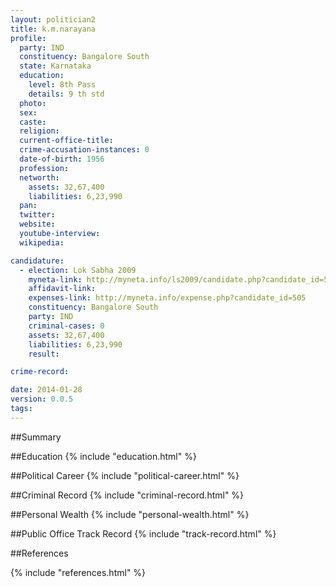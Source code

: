 ```yaml
---
layout: politician2
title: k.m.narayana
profile: 
  party: IND
  constituency: Bangalore South
  state: Karnataka
  education: 
    level: 8th Pass
    details: 9 th std
  photo: 
  sex: 
  caste: 
  religion: 
  current-office-title: 
  crime-accusation-instances: 0
  date-of-birth: 1956
  profession: 
  networth: 
    assets: 32,67,400
    liabilities: 6,23,990
  pan: 
  twitter: 
  website: 
  youtube-interview: 
  wikipedia: 

candidature: 
  - election: Lok Sabha 2009
    myneta-link: http://myneta.info/ls2009/candidate.php?candidate_id=505
    affidavit-link: 
    expenses-link: http://myneta.info/expense.php?candidate_id=505
    constituency: Bangalore South 
    party: IND
    criminal-cases: 0
    assets: 32,67,400
    liabilities: 6,23,990
    result:  

crime-record: 

date: 2014-01-28
version: 0.0.5
tags: 
---
```

##Summary


##Education
{% include "education.html" %}


##Political Career
{% include "political-career.html" %}


##Criminal Record
{% include "criminal-record.html" %}


##Personal Wealth
{% include "personal-wealth.html" %}


##Public Office Track Record
{% include "track-record.html" %}


##References


{% include "references.html" %}